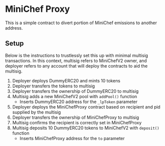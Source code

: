 # MiniChef Proxy

This is a simple contract to divert portion of MiniChef emissions to another address.

## Setup

Below is the instructions to trustlessly set this up with minimal multisig transactions. In this context, multisig refers to MiniChefV2 owner, and deployer refers to any account that will deploy the contracts to aid the multisig.

1. Deployer deploys DummyERC20 and mints 10 tokens
2. Deployer transfers the tokens to multisig
3. Deployer transfers the ownership of DummyERC20 to multisig
4. Multisig adds a new MiniChefV2 pool with `addPool()` function
	* Inserts DummyERC20 address for the `_lpToken` parameter
5. Deployer deploys the MiniChefProxy contract based on recipient and pid supplied by the multisig
6. Deployer transfers the ownership of MiniChefProxy to multisig
7. Multisig confirms the recipient is correctly set in MiniChefProxy
8. Multisig deposits 10 DummyERC20 tokens to MiniChefV2 with `deposit()` function
	* Inserts MiniChefProxy address for the `to` parameter
